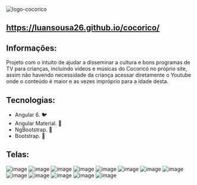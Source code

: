 ![logo-cocorico](https://user-images.githubusercontent.com/33549496/44005384-f9788f46-9e48-11e8-978c-99cfb5fd9444.png)

## https://luansousa26.github.io/cocorico/

## Informações:

Projeto com o intuito de ajudar a disseminar a cultura e bons programas de TV para crianças, incluindo vídeos e músicas do Cocoricó no próprio site, assim não havendo necessidade da criança acessar diretamente o Youtube onde o conteúdo é maior e as vezes impróprio para a idade desta.

## Tecnologias:

* Angular 6. :bird:
* Angular Material. :rat:
* NgBootstrap. :lion:
* Bootstrap. :horse:

## Telas:
![image](https://user-images.githubusercontent.com/33549496/44302389-e956b700-a2fd-11e8-9ec9-1021a033ad31.png)
![image](https://user-images.githubusercontent.com/33549496/44308999-c2e45a80-a395-11e8-939b-f61d3ce03911.png)
![image](https://user-images.githubusercontent.com/33549496/44302434-d85a7580-a2fe-11e8-99d7-fa02c05f5e90.png)
![image](https://user-images.githubusercontent.com/33549496/44620389-c0887180-a869-11e8-9951-6ba1aa952cbc.png)
![image](https://user-images.githubusercontent.com/33549496/44620395-d72ec880-a869-11e8-96fd-3689eef70fdd.png)
![image](https://user-images.githubusercontent.com/33549496/44303995-ff786d80-a325-11e8-88ce-e2f44505a7aa.png)
![image](https://user-images.githubusercontent.com/33549496/44303985-9690f580-a325-11e8-91f8-b6c89f1a591b.png)
![image](https://user-images.githubusercontent.com/33549496/44303999-4c5c4400-a326-11e8-9c8a-b577f7f23fb3.png)
![image](https://user-images.githubusercontent.com/33549496/44303971-3732e580-a325-11e8-969e-2c5752cbff21.png)
![image](https://user-images.githubusercontent.com/33549496/44618959-2cf97580-a856-11e8-9cb3-f00561115246.png)
![image](https://user-images.githubusercontent.com/33549496/44618967-426e9f80-a856-11e8-9eae-a8eeea975a87.png)
![image](https://user-images.githubusercontent.com/33549496/44629390-05251300-a925-11e8-87a4-1f0039b53cab.png)
![image](https://user-images.githubusercontent.com/33549496/44629401-284fc280-a925-11e8-9fc4-f8d5022621ff.png)







